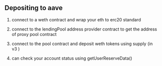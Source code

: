 ## Depositing to aave
 1. connect to a weth contract and wrap your eth to erc20 standard

 2. connect to the lendingPool address provider contract to get the  address of proxy pool contract 

 3. connect to the pool contract and deposit weth tokens using supply (in v3 )

 4. can check your account status using getUserReserveData() 